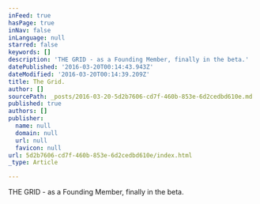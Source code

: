 ```yaml
---
inFeed: true
hasPage: true
inNav: false
inLanguage: null
starred: false
keywords: []
description: 'THE GRID - as a Founding Member, finally in the beta.'
datePublished: '2016-03-20T00:14:43.943Z'
dateModified: '2016-03-20T00:14:39.209Z'
title: The Grid.
author: []
sourcePath: _posts/2016-03-20-5d2b7606-cd7f-460b-853e-6d2cedbd610e.md
published: true
authors: []
publisher:
  name: null
  domain: null
  url: null
  favicon: null
url: 5d2b7606-cd7f-460b-853e-6d2cedbd610e/index.html
_type: Article

---
```

THE GRID - as a Founding Member, finally in the beta.
